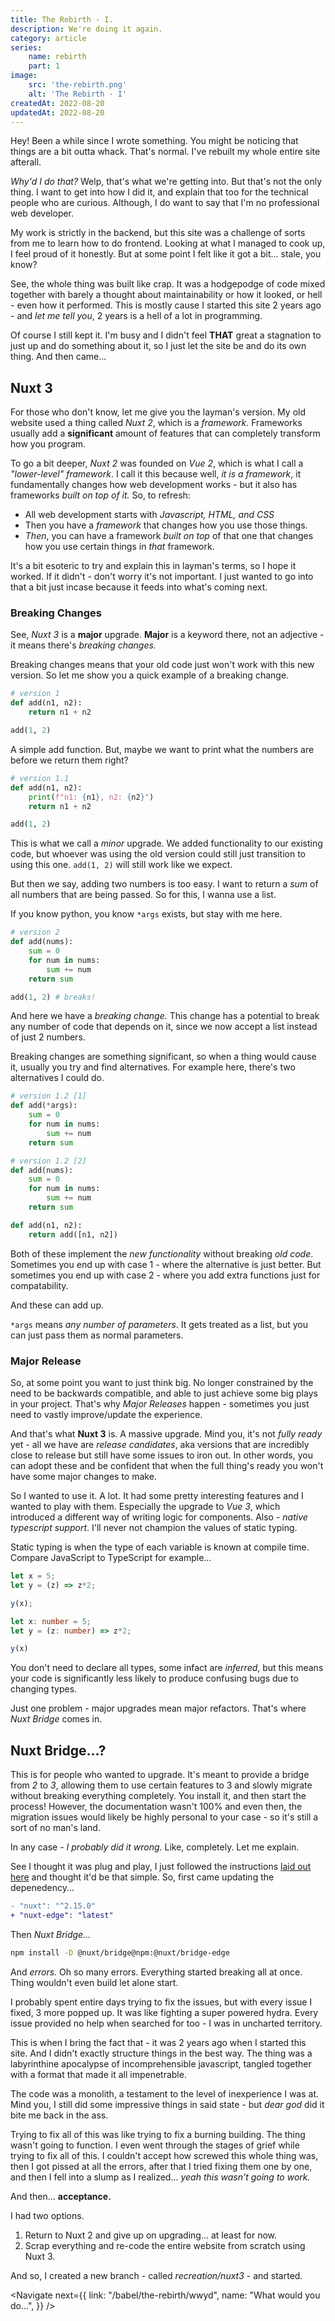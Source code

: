 ```yaml
---
title: The Rebirth - I.
description: We're doing it again.
category: article
series:
    name: rebirth
    part: 1
image:
    src: 'the-rebirth.png'
    alt: 'The Rebirth - I'
createdAt: 2022-08-20
updatedAt: 2022-08-20
---
```


<script>
    import Note from "$lib/babel/note.svelte";
</script>

Hey! Been a while since I wrote something. You might be noticing that things are a bit outta whack. That's normal. I've rebuilt my whole entire site afterall.

_Why'd I do that?_ Welp, that's what we're getting into. But that's not the only thing. I want to get into how I did it, and explain that too for the technical people who are curious. Although, I do want to say that I'm no professional web developer.

My work is strictly in the backend, but this site was a challenge of sorts from me to learn how to do frontend. Looking at what I managed to cook up, I feel proud of it honestly. But at some point I felt like it got a bit... stale, you know?

See, the whole thing was built like crap. It was a hodgepodge of code mixed together with barely a thought about maintainability or how it looked, or hell - even how it performed. This is mostly cause I started this site 2 years ago - and _let me tell you_,  2 years is a hell of a lot in programming.

Of course I still kept it. I'm busy and I didn't feel **THAT** great a stagnation to just up and do something about it, so I just let the site be and do its own thing. And then came...

## Nuxt 3

For those who don't know, let me give you the layman's version. My old website used a thing called _Nuxt 2_, which is a _framework_. Frameworks usually add a **significant** amount of features that can completely transform how you program.

To go a bit deeper, _Nuxt 2_ was founded on _Vue 2_, which is what I call a _"lower-level" framework_. I call it this because well, _it is a framework_, it fundamentally changes how web development works - but it also has frameworks _built on top of it._ So, to refresh:

- All web development starts with _Javascript, HTML, and CSS_
- Then you have a _framework_ that changes how you use those things.
- _Then_, you can have a framework _built on top_ of that one that changes how you use certain things in _that_ framework.

It's a bit esoteric to try and explain this in layman's terms, so I hope it worked. If it didn't - don't worry it's not important. I just wanted to go into that a bit just incase because it feeds into what's coming next.

### Breaking Changes

See, _Nuxt 3_ is a **major** upgrade. **Major** is a keyword there, not an adjective - it means there's _breaking changes._

Breaking changes means that your old code just won't work with this new version. So let me show you a quick example of a breaking change.

```python
# version 1
def add(n1, n2):
    return n1 + n2

add(1, 2)
```

A simple add function. But, maybe we want to print what the numbers are before we return them right?

```python
# version 1.1
def add(n1, n2):
    print(f"n1: {n1}, n2: {n2}")
    return n1 + n2

add(1, 2)
```

This is what we call a _minor_ upgrade. We added functionality to our existing code, but whoever was using the old version could still just transition to using this one. `add(1, 2)` will still work like we expect.

But then we say, adding two numbers is too easy. I want to return a _sum_ of all numbers that are being passed. So for this, I wanna use a list. 

If you know python, you know `*args` exists, but stay with me here.

```python
# version 2
def add(nums):
    sum = 0
    for num in nums:
        sum += num
    return sum

add(1, 2) # breaks!
```
And here we have a _breaking change._ This change has a potential to break any number of code that depends on it, since we now accept a list instead of just 2 numbers.

Breaking changes are something significant, so when a thing would cause it, usually you try and find alternatives. For example here, there's two alternatives I could do.

```python
# version 1.2 [1]
def add(*args):
    sum = 0
    for num in nums:
        sum += num
    return sum

# version 1.2 [2]
def add(nums):
    sum = 0
    for num in nums:
        sum += num
    return sum

def add(n1, n2):
    return add([n1, n2])
```

Both of these implement the _new functionality_ without breaking _old code_. Sometimes you end up with case 1 - where the alternative is just better. But sometimes you end up with case 2 - where you add extra functions just for compatability.

And these can add up.

<Note>

`*args` means _any number of parameters_. It gets treated as a list, but you can just pass them as normal parameters.

</Note>

### Major Release

So, at some point you want to just think big. No longer constrained by the need to be backwards compatible, and able to just achieve some big plays in your project. That's why _Major Releases_ happen - sometimes you just need to vastly improve/update the experience.

And that's what **Nuxt 3** is. A massive upgrade. Mind you, it's not _fully ready_ yet - all we have are _release candidates_, aka versions that are incredibly close to release but still have some issues to iron out. In other words, you can adopt these and be confident that when the full thing's ready you won't have some major changes to make.

So I wanted to use it. A lot. It had some pretty interesting features and I wanted to play with them. Especially the upgrade to _Vue 3_, which introduced a different way of writing logic for components. Also - _native typescript support_. I'll never not champion the values of static typing.

<Note>

Static typing is when the type of each variable is known at compile time. Compare JavaScript to TypeScript for example...

```js
let x = 5;
let y = (z) => z*2;

y(x);
```

```ts
let x: number = 5;
let y = (z: number) => z*2;

y(x)
```

You don't need to declare all types, some infact are _inferred_, but this means your code is significantly less likely to produce confusing bugs due to changing types.

</Note>

Just one problem - major upgrades mean major refactors. That's where _Nuxt Bridge_ comes in.

## Nuxt Bridge...?

This is for people who wanted to upgrade. It's meant to provide a bridge from _2_ to _3_, allowing them to use certain features to 3 and slowly migrate without breaking everything completely. You install it, and then start the process! However, the documentation wasn't 100% and even then, the migration issues would likely be highly personal to your case - so it's still a sort of no man's land.

In any case - _I probably did it wrong._ Like, completely. Let me explain.

See I thought it was plug and play, I just followed the instructions [laid out here](https://v3.nuxtjs.org/bridge/overview) and thought it'd be that simple. So, first came updating the depenedency...

```diff
- "nuxt": "^2.15.0"
+ "nuxt-edge": "latest"
```

Then _Nuxt Bridge..._

```sh
npm install -D @nuxt/bridge@npm:@nuxt/bridge-edge
```

And _errors._ Oh so many errors. Everything started breaking all at once. Thing wouldn't even build let alone start.

I probably spent entire days trying to fix the issues, but with every issue I fixed, 3 more popped up. It was like fighting a super powered hydra. Every issue provided no help when searched for too - I was in uncharted territory.

This is when I bring the fact that - it was 2 years ago when I started this site. And I didn't exactly structure things in the best way. The thing was a labyrinthine apocalypse of incomprehensible javascript, tangled together with a format that made it all impenetrable.

The code was a monolith, a testament to the level of inexperience I was at. Mind you, I still did some impressive things in said state - but _dear god_ did it bite me back in the ass.

Trying to fix all of this was like trying to fix a burning building. The thing wasn't going to function. I even went through the stages of grief while trying to fix all of this. I couldn't accept how screwed this whole thing was, then I got pissed at all the errors, after that I tried fixing them one by one, and then I fell into a slump as I realized... _yeah this wasn't going to work._

And then... **acceptance.**

I had two options.

1. Return to Nuxt 2 and give up on upgrading... at least for now.
2. Scrap everything and re-code the entire website from scratch using Nuxt 3.

And so, I created a new branch - called _recreation/nuxt3_ - and started.

<!-- Add page navigation -->
<script>
    import Navigate from "$lib/babel/navigate.svelte";
</script>

<Navigate
    next={{
        link: "/babel/the-rebirth/wwyd",
        name: "What would you do...",
    }}
/>